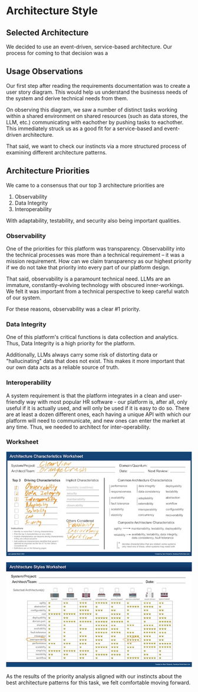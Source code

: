 # Architecture Style

## Selected Architecture

We decided to use an event-driven, service-based architecture. Our process for coming to that decision was a 

## Usage Observations

Our first step after reading the requirements documentation was to create a user story diagram. This would help us understand the businesss needs of the system and derive technical needs from them.

<Usage Diagram here>

On observing this diagram, we saw a number of distinct tasks working within a shared environment on shared resources (such as data stores, the LLM, etc.) communicating with eachother by pushing tasks to eachother. This immediately struck us as a good fit for a service-based and event-driven architecture.

That said, we want to check our instincts via a more structured process of examining different architecture patterns.


## Architecture Priorities

We came to a consensus that our top 3 architecture priorities are 
1. Observability
2. Data Integrity
3. Interoperability

With adaptability, testability, and security also being important qualities.

### Observability

One of the priorities for this platform was transparency. Observability into the technical processes was more than a technical requirement – it was a mission requirement. How can we claim transparency as our highest priority if we do not take that priority into every part of our platform design.

That said, observability is a paramount technical need. LLMs are an immature, constantly-evolving technology with obscured inner-workings. We felt it was important from a technical perspective to keep careful watch of our system.

For these reasons, observability was a clear #1 priority.

### Data Integrity

One of this platform's critical functions is data collection and analytics. Thus, Data Integrity is a high priority for the platform.

Additionally, LLMs always carry some risk of distorting data or "hallucinating" data that does not exist. This makes it more important that our own data acts as a reliable source of truth.

### Interoperability

A system requirement is that the platform integrates in a clean and user-friendly way with most popular HR software - our platform is, after all, only useful if it is actually used, and will only be used if it is easy to do so. There are at least a dozen different ones, each having a unique API with which our platform will need to communicate, and new ones can enter the market at any time. Thus, we needed to architect for inter-operability.


### Worksheet

![Characteristics](./images/styles_worksheet_1.jpg)

![Styles](./images/styles_worksheet_2.jpg)

As the results of the priority analysis aligned with our instincts about the best architecture patterns for this task, we felt comfortable moving forward.



